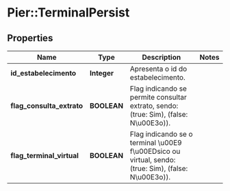 # Pier::TerminalPersist

## Properties
Name | Type | Description | Notes
------------ | ------------- | ------------- | -------------
**id_estabelecimento** | **Integer** | Apresenta o id do estabelecimento. | 
**flag_consulta_extrato** | **BOOLEAN** | Flag indicando se permite consultar extrato, sendo: (true: Sim), (false: N\u00E3o)). | 
**flag_terminal_virtual** | **BOOLEAN** | Flag indicando se o terminal \u00E9 f\u00EDsico ou virtual, sendo: (true: Sim), (false: N\u00E3o)). | 


